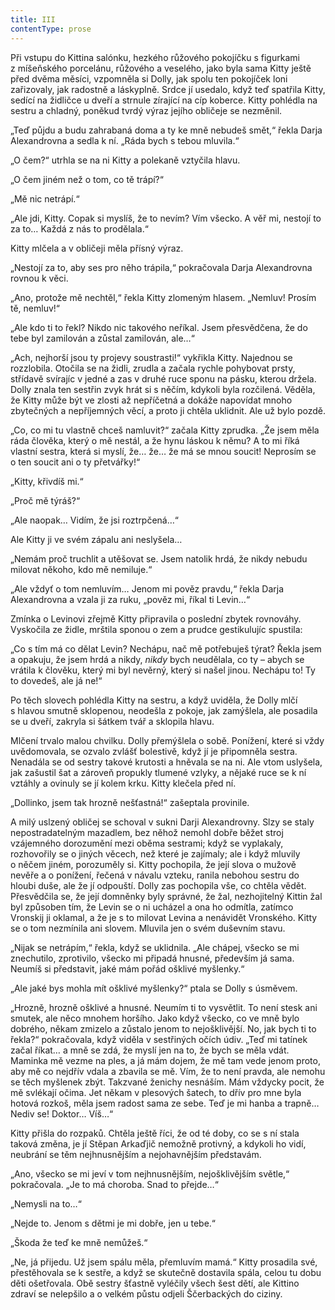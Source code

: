 ```yaml
---
title: III
contentType: prose
---
```


Při vstupu do Kittina salónku, hezkého růžového pokojíčku s figurkami z míšeňského porcelánu, růžového a veselého, jako byla sama Kitty ještě před dvěma měsíci, vzpomněla si Dolly, jak spolu ten pokojíček loni zařizovaly, jak radostně a láskyplně. Srdce jí usedalo, když teď spatřila Kitty, sedící na židličce u dveří a strnule zírající na cíp koberce. Kitty pohlédla na sestru a chladný, poněkud tvrdý výraz jejího obličeje se nezměnil.

„Teď půjdu a budu zahrabaná doma a ty ke mně nebudeš smět,“ řekla Darja Alexandrovna a sedla k ní. „Ráda bych s tebou mluvila.“

„O čem?“ utrhla se na ni Kitty a polekaně vztyčila hlavu.

„O čem jiném než o tom, co tě trápí?“

„Mě nic netrápí.“

„Ale jdi, Kitty. Copak si myslíš, že to nevím? Vím všecko. A věř mi, nestojí to za to… Každá z nás to prodělala.“

Kitty mlčela a v obličeji měla přísný výraz.

„Nestojí za to, aby ses pro něho trápila,“ pokračovala Darja Alexandrovna rovnou k věci.

„Ano, protože mě nechtěl,“ řekla Kitty zlomeným hlasem. „Nemluv! Prosím tě, nemluv!“

„Ale kdo ti to řekl? Nikdo nic takového neříkal. Jsem přesvědčena, že do tebe byl zamilován a zůstal zamilován, ale…“

„Ach, nejhorší jsou ty projevy soustrasti!“ vykřikla Kitty. Najednou se rozzlobila. Otočila se na židli, zrudla a začala rychle pohybovat prsty, střídavě svírajíc v jedné a zas v druhé ruce sponu na pásku, kterou držela. Dolly znala ten sestřin zvyk hrát si s něčím, kdykoli byla rozčilená. Věděla, že Kitty může být ve zlosti až nepříčetná a dokáže napovídat mnoho zbytečných a nepříjemných věcí, a proto ji chtěla uklidnit. Ale už bylo pozdě.

„Co, co mi tu vlastně chceš namluvit?“ začala Kitty zprudka. „Že jsem měla ráda člověka, který o mě nestál, a že hynu láskou k němu? A to mi říká vlastní sestra, která si myslí, že… že… že má se mnou soucit! Neprosím se o ten soucit ani o ty přetvářky!“

„Kitty, křivdíš mi.“

„Proč mě týráš?“

„Ale naopak… Vidím, že jsi roztrpčená…“

Ale Kitty ji ve svém zápalu ani neslyšela…

„Nemám proč truchlit a utěšovat se. Jsem natolik hrdá, že nikdy nebudu milovat někoho, kdo mě nemiluje.“

„Ale vždyť o tom nemluvím… Jenom mi pověz pravdu,“ řekla Darja Alexandrovna a vzala ji za ruku, „pověz mi, říkal ti Levin…“

Zmínka o Levinovi zřejmě Kitty připravila o poslední zbytek rovnováhy. Vyskočila ze židle, mrštila sponou o zem a prudce gestikulujíc spustila:

„Co s tím má co dělat Levin? Nechápu, nač mě potřebuješ týrat? Řekla jsem a opakuju, že jsem hrdá a nikdy, _nikdy_ bych neudělala, co ty – abych se vrátila k člověku, který mi byl nevěrný, který si našel jinou. Nechápu to! Ty to dovedeš, ale já ne!“

Po těch slovech pohlédla Kitty na sestru, a když uviděla, že Dolly mlčí s hlavou smutně sklopenou, neodešla z pokoje, jak zamýšlela, ale posadila se u dveří, zakryla si šátkem tvář a sklopila hlavu.

Mlčení trvalo malou chvilku. Dolly přemýšlela o sobě. Ponížení, které si vždy uvědomovala, se ozvalo zvlášť bolestivě, když jí je připomněla sestra. Nenadála se od sestry takové krutosti a hněvala se na ni. Ale vtom uslyšela, jak zašustil šat a zároveň propukly tlumené vzlyky, a nějaké ruce se k ní vztáhly a ovinuly se jí kolem krku. Kitty klečela před ní.

„Dollinko, jsem tak hrozně nešťastná!“ zašeptala provinile.

A milý uslzený obličej se schoval v sukni Darji Alexandrovny. Slzy se staly nepostradatelným mazadlem, bez něhož nemohl dobře běžet stroj vzájemného dorozumění mezi oběma sestrami; když se vyplakaly, rozhovořily se o jiných věcech, než které je zajímaly; ale i když mluvily o něčem jiném, porozuměly si. Kitty pochopila, že její slova o mužově nevěře a o ponížení, řečená v návalu vzteku, ranila nebohou sestru do hloubi duše, ale že jí odpouští. Dolly zas pochopila vše, co chtěla vědět. Přesvědčila se, že její domněnky byly správné, že žal, nezhojitelný Kittin žal byl způsoben tím, že Levin se o ni ucházel a ona ho odmítla, zatímco Vronskij ji oklamal, a že je s to milovat Levina a nenávidět Vronského. Kitty se o tom nezmínila ani slovem. Mluvila jen o svém duševním stavu.

„Nijak se netrápím,“ řekla, když se uklidnila. „Ale chápej, všecko se mi znechutilo, zprotivilo, všecko mi připadá hnusné, především já sama. Neumíš si představit, jaké mám pořád ošklivé myšlenky.“

„Ale jaké bys mohla mít ošklivé myšlenky?“ ptala se Dolly s úsměvem.

„Hrozně, hrozně ošklivé a hnusné. Neumím ti to vysvětlit. To není stesk ani smutek, ale něco mnohem horšího. Jako když všecko, co ve mně bylo dobrého, někam zmizelo a zůstalo jenom to nejošklivější. No, jak bych ti to řekla?“ pokračovala, když viděla v sestřiných očích údiv. „Teď mi tatínek začal říkat… a mně se zdá, že myslí jen na to, že bych se měla vdát. Maminka mě vezme na ples, a já mám dojem, že mě tam vede jenom proto, aby mě co nejdřív vdala a zbavila se mě. Vím, že to není pravda, ale nemohu se těch myšlenek zbýt. Takzvané ženichy nesnáším. Mám vždycky pocit, že mě svlékají očima. Jet někam v plesových šatech, to dřív pro mne byla hotová rozkoš, měla jsem radost sama ze sebe. Teď je mi hanba a trapně… Nediv se! Doktor… Víš…“

Kitty přišla do rozpaků. Chtěla ještě říci, že od té doby, co se s ní stala taková změna, je jí Stěpan Arkaďjič nemožně protivný, a kdykoli ho vidí, neubrání se těm nejhnusnějším a nejohavnějším představám.

„Ano, všecko se mi jeví v tom nejhnusnějším, nejošklivějším světle,“ pokračovala. „Je to má choroba. Snad to přejde…“

„Nemysli na to…“

„Nejde to. Jenom s dětmi je mi dobře, jen u tebe.“

„Škoda že teď ke mně nemůžeš.“

„Ne, já přijedu. Už jsem spálu měla, přemluvím mamá.“ Kitty prosadila své, přestěhovala se k sestře, a když se skutečně dostavila spála, celou tu dobu děti ošetřovala. Obě sestry šťastně vyléčily všech šest dětí, ale Kittino zdraví se nelepšilo a o velkém půstu odjeli Ščerbackých do ciziny.
